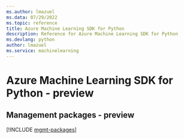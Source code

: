 ```yaml
---
ms.author: lmazuel
ms.data: 07/29/2022
ms.topic: reference
title: Azure Machine Learning SDK for Python
description: Reference for Azure Machine Learning SDK for Python
ms.devlang: python
author: lmazuel
ms.service: machinelearning
---
```

# Azure Machine Learning SDK for Python - preview

## Management packages - preview
[!INCLUDE [mgmt-packages](machine-learning-mgmt-index.md)]
